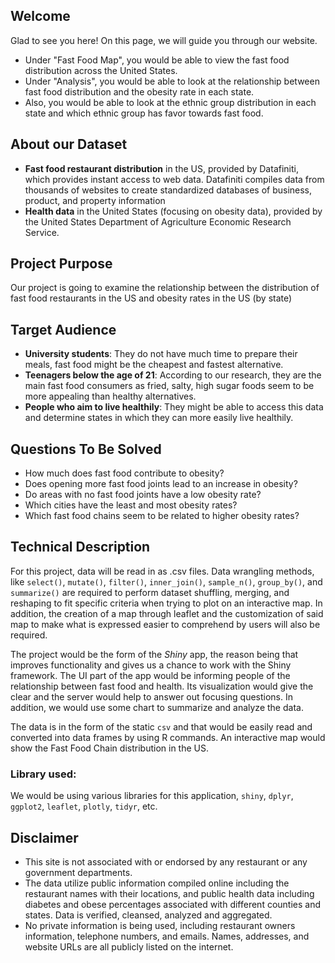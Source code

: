 ## Welcome

Glad to see you here! On this page, we will guide you through our website.

- Under "Fast Food Map", you would be able to view the fast food distribution across the United States.
- Under "Analysis", you would be able to look at the relationship between fast food distribution and the obesity rate in each state.
- Also, you would be able to look at the ethnic group distribution in each state and which ethnic group has favor towards fast food.

## About our Dataset

- **Fast food restaurant distribution** in the US, provided by Datafiniti, which provides instant access to web data. Datafiniti compiles data from thousands of websites to create standardized databases of business, product, and property information
- **Health data** in the United States (focusing on obesity data), provided by the United States Department of Agriculture Economic Research Service.

## Project Purpose

Our project is going to examine the relationship between the distribution of fast food restaurants in the US and obesity rates in the US (by state)

## Target Audience

- **University students**: They do not have much time to prepare their meals, fast food might be the cheapest and fastest alternative.
- **Teenagers below the age of 21**: According to our research, they are the main fast food consumers as fried, salty, high sugar foods seem to be more appealing than healthy alternatives.
- **People who aim to live healthily**: They might be able to access this data and determine states in which they can more easily live healthily.

## Questions To Be Solved

- How much does fast food contribute to obesity?
- Does opening more fast food joints lead to an increase in obesity?
- Do areas with no fast food joints have a low obesity rate?
- Which cities have the least and most obesity rates?
- Which fast food chains seem to be related to higher obesity rates?

## Technical Description

For this project, data will be read in as .csv files. Data wrangling methods, like `select()`, `mutate()`, `filter()`, `inner_join()`, `sample_n()`, `group_by()`, and `summarize()` are required to perform dataset shuffling, merging, and reshaping to fit specific criteria when trying to plot on an interactive map. In addition, the creation of a map through leaflet and the customization of said map to make what is expressed easier to comprehend by users will also be required.

The project would be the form of the _Shiny_ app, the reason being that improves functionality and gives us a chance to work with the Shiny framework. The UI part of the app would be informing people of the relationship between fast food and health. Its visualization would give the clear and the server would help to answer out focusing questions. In addition, we would use some chart to summarize and analyze the data.

The data is in the form of the static `csv` and that would be easily read and converted into data frames by using R commands. An interactive map would show the Fast Food Chain distribution in the US.

### Library used:

We would be using various libraries for this application, `shiny`, `dplyr`, `ggplot2`, `leaflet`, `plotly`, `tidyr`, etc.

## Disclaimer

- This site is not associated with or endorsed by any restaurant or any government departments.
- The data utilize public information compiled online including the restaurant names with their locations, and public health data including diabetes and obese percentages associated with different counties and states. Data is verified, cleansed, analyzed and aggregated.
- No private information is being used, including restaurant owners information, telephone numbers, and emails. Names, addresses, and website URLs are all publicly listed on the internet.
